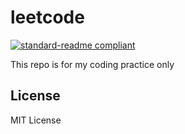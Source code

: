 <!--
 * @Author: liziwei01
 * @Date: 2022-07-01 18:11:29
 * @LastEditors: liziwei01
 * @LastEditTime: 2022-07-02 04:25:45
 * @Description: file content
-->
# leetcode

[![standard-readme compliant](https://img.shields.io/badge/readme%20style-standard-brightgreen.svg?style=flat-square)](https://github.com/RichardLitt/standard-readme)

This repo is for my coding practice only

## License

MIT License
